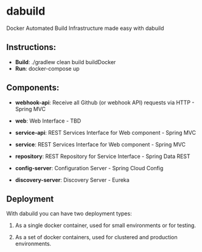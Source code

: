 # dabuild
Docker Automated Build Infrastructure made easy with dabuild


## Instructions:

* **Build**: ./gradlew clean build buildDocker
* **Run**: docker-compose up


## Components:

* **webhook-api**: Receive all Github (or webhook API) requests via HTTP - Spring MVC

* **web**: Web Interface - TBD

* **service-api**: REST Services Interface for Web component - Spring MVC

* **service**: REST Services Interface for Web component - Spring MVC

* **repository**: REST Repository for Service Interface - Spring Data REST

* **config-server**: Configuration Server - Spring Cloud Config

* **discovery-server**: Discovery Server - Eureka


## Deployment

With dabuild you can have two deployment types:

1. As a single docker container, used for small environments or for testing.

2. As a set of docker containers, used for clustered and production environments.
